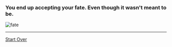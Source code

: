 ### You end up accepting your fate. Even though it wasn't meant to be. 

![fate](../images/4fateimg.jpg)
___
[Start Over](../1wakeup.md)
